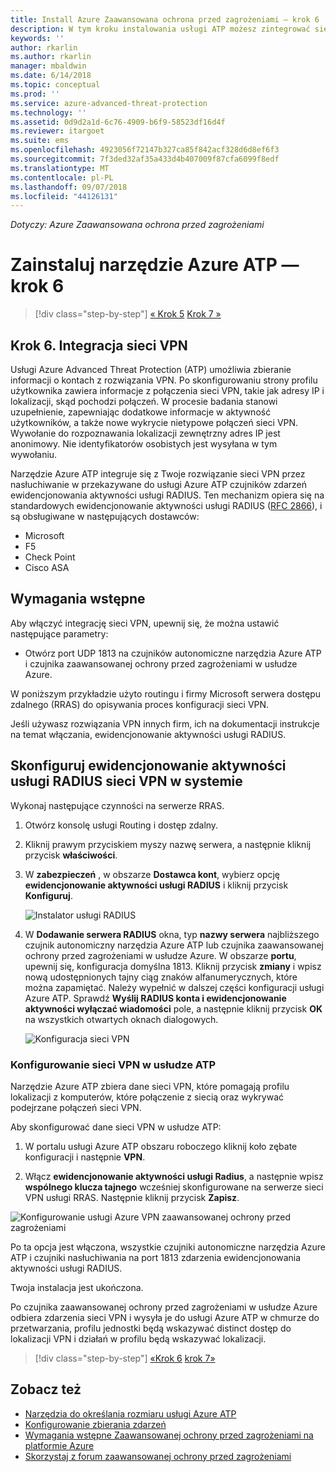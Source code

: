 ```yaml
---
title: Install Azure Zaawansowana ochrona przed zagrożeniami — krok 6 | Dokumentacja firmy Microsoft
description: W tym kroku instalowania usługi ATP możesz zintegrować sieci VPN.
keywords: ''
author: rkarlin
ms.author: rkarlin
manager: mbaldwin
ms.date: 6/14/2018
ms.topic: conceptual
ms.prod: ''
ms.service: azure-advanced-threat-protection
ms.technology: ''
ms.assetid: 0d9d2a1d-6c76-4909-b6f9-58523df16d4f
ms.reviewer: itargoet
ms.suite: ems
ms.openlocfilehash: 4923056f72147b327ca85f842acf328d6d8ef6f3
ms.sourcegitcommit: 7f3ded32af35a433d4b407009f87cfa6099f8edf
ms.translationtype: MT
ms.contentlocale: pl-PL
ms.lasthandoff: 09/07/2018
ms.locfileid: "44126131"
---
```

*Dotyczy: Azure Zaawansowana ochrona przed zagrożeniami*



# <a name="install-azure-atp---step-6"></a>Zainstaluj narzędzie Azure ATP — krok 6

>[!div class="step-by-step"]
[« Krok 5](install-atp-step5.md)
[Krok 7 »](install-atp-step7.md)

## <a name="step-6-integrate-vpn"></a>Krok 6. Integracja sieci VPN

Usługi Azure Advanced Threat Protection (ATP) umożliwia zbieranie informacji o kontach z rozwiązania VPN. Po skonfigurowaniu strony profilu użytkownika zawiera informacje z połączenia sieci VPN, takie jak adresy IP i lokalizacji, skąd pochodzi połączeń. W procesie badania stanowi uzupełnienie, zapewniając dodatkowe informacje w aktywność użytkowników, a także nowe wykrycie nietypowe połączeń sieci VPN. Wywołanie do rozpoznawania lokalizacji zewnętrzny adres IP jest anonimowy. Nie identyfikatorów osobistych jest wysyłana w tym wywołaniu.

Narzędzie Azure ATP integruje się z Twoje rozwiązanie sieci VPN przez nasłuchiwanie w przekazywane do usługi Azure ATP czujników zdarzeń ewidencjonowania aktywności usługi RADIUS. Ten mechanizm opiera się na standardowych ewidencjonowanie aktywności usługi RADIUS ([RFC 2866](https://tools.ietf.org/html/rfc2866)), i są obsługiwane w następujących dostawców:

-   Microsoft
-   F5
-   Check Point
-   Cisco ASA

## <a name="prerequisites"></a>Wymagania wstępne

Aby włączyć integrację sieci VPN, upewnij się, że można ustawić następujące parametry:

-   Otwórz port UDP 1813 na czujników autonomiczne narzędzia Azure ATP i czujnika zaawansowanej ochrony przed zagrożeniami w usłudze Azure.


W poniższym przykładzie użyto routingu i firmy Microsoft serwera dostępu zdalnego (RRAS) do opisywania proces konfiguracji sieci VPN.

Jeśli używasz rozwiązania VPN innych firm, ich na dokumentacji instrukcje na temat włączania, ewidencjonowanie aktywności usługi RADIUS.

## <a name="configure-radius-accounting-on-the-vpn-system"></a>Skonfiguruj ewidencjonowanie aktywności usługi RADIUS sieci VPN w systemie

Wykonaj następujące czynności na serwerze RRAS.
 
1.  Otwórz konsolę usługi Routing i dostęp zdalny.
2.  Kliknij prawym przyciskiem myszy nazwę serwera, a następnie kliknij przycisk **właściwości**.
3.  W **zabezpieczeń** , w obszarze **Dostawca kont**, wybierz opcję **ewidencjonowanie aktywności usługi RADIUS** i kliknij przycisk **Konfiguruj**.

    ![Instalator usługi RADIUS](./media/radius-setup.png)

4.  W **Dodawanie serwera RADIUS** okna, typ **nazwy serwera** najbliższego czujnik autonomiczny narzędzia Azure ATP lub czujnika zaawansowanej ochrony przed zagrożeniami w usłudze Azure. W obszarze **portu**, upewnij się, konfiguracja domyślna 1813. Kliknij przycisk **zmiany** i wpisz nową udostępnionych tajny ciąg znaków alfanumerycznych, które można zapamiętać. Należy wypełnić w dalszej części konfiguracji usługi Azure ATP. Sprawdź **Wyślij RADIUS konta i ewidencjonowanie aktywności wyłączać wiadomości** pole, a następnie kliknij przycisk **OK** na wszystkich otwartych oknach dialogowych.
 
     ![Konfiguracja sieci VPN](./media/vpn-set-accounting.png)
     
### <a name="configure-vpn-in-atp"></a>Konfigurowanie sieci VPN w usłudze ATP

Narzędzie Azure ATP zbiera dane sieci VPN, które pomagają profilu lokalizacji z komputerów, które połączenie z siecią oraz wykrywać podejrzane połączeń sieci VPN.

Aby skonfigurować dane sieci VPN w usłudze ATP:

1.  W portalu usługi Azure ATP obszaru roboczego kliknij koło zębate konfiguracji i następnie **VPN**.
 

2.  Włącz **ewidencjonowanie aktywności usługi Radius**, a następnie wpisz **wspólnego klucza tajnego** wcześniej skonfigurowane na serwerze sieci VPN usługi RRAS. Następnie kliknij przycisk **Zapisz**.
 

  ![Konfigurowanie usługi Azure VPN zaawansowanej ochrony przed zagrożeniami](./media/atp-vpn-radius.png)


Po ta opcja jest włączona, wszystkie czujniki autonomiczne narzędzia Azure ATP i czujniki nasłuchiwania na port 1813 zdarzenia ewidencjonowania aktywności usługi RADIUS. 

Twoja instalacja jest ukończona. 

Po czujnika zaawansowanej ochrony przed zagrożeniami w usłudze Azure odbiera zdarzenia sieci VPN i wysyła je do usługi Azure ATP w chmurze do przetwarzania, profilu jednostki będą wskazywać distinct dostęp do lokalizacji VPN i działań w profilu będą wskazywać lokalizacji.





>[!div class="step-by-step"]
[«Krok 6](install-atp-step5.md)
[krok 7»](install-atp-step7.md)


## <a name="see-also"></a>Zobacz też
- [Narzędzia do określania rozmiaru usługi Azure ATP](http://aka.ms/aatpsizingtool)
- [Konfigurowanie zbierania zdarzeń](configure-event-collection.md)
- [Wymagania wstępne Zaawansowanej ochrony przed zagrożeniami na platformie Azure](atp-prerequisites.md)
- [Skorzystaj z forum zaawansowanej ochrony przed zagrożeniami](https://aka.ms/azureatpcommunity)
